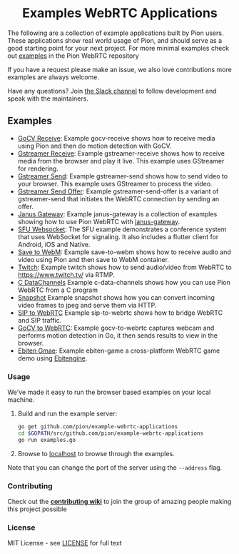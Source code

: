 <h1 align="center">
  Examples WebRTC Applications
</h1>

The following are a collection of example applications built by Pion users.  These applications show real world usage of Pion,
and should serve as a good starting point for your next project. For more minimal examples check out [examples](https://github.com/pion/webrtc/tree/master/examples) in the Pion WebRTC repository

If you have a request please make an issue, we also love contributions more examples are always welcome.

Have any questions? Join [the Slack channel](https://pion.ly/slack) to follow development and speak with the maintainers.

## Examples
* [GoCV Receive](gocv-receive): Example gocv-receive shows how to receive media using Pion and then do motion detection with GoCV.
* [Gstreamer Receive](gstreamer-receive): Example gstreamer-receive shows how to receive media from the browser and play it live. This example uses GStreamer for rendering.
* [Gstreamer Send](gstreamer-send): Example gstreamer-send shows how to send video to your browser. This example uses GStreamer to process the video.
* [Gstreamer Send Offer](gstreamer-send-offer): Example gstreamer-send-offer is a variant of gstreamer-send that initiates the WebRTC connection by sending an offer.
* [Janus Gateway](janus-gateway): Example janus-gateway is a collection of examples showing how to use Pion WebRTC with [janus-gateway](https://github.com/meetecho/janus-gateway).
* [SFU Websocket](sfu-ws): The SFU example demonstrates a conference system that uses WebSocket for signaling. It also includes a flutter client for Android, iOS and Native.
* [Save to WebM](save-to-webm): Example save-to-webm shows how to receive audio and video using Pion and then save to WebM container.
* [Twitch](twitch): Example twitch shows how to send audio/video from WebRTC to https://www.twitch.tv/ via RTMP.
* [C DataChannels](c-data-channels) Example c-data-channels shows how you can use Pion WebRTC from a C program
* [Snapshot](snapshot) Example snapshot shows how you can convert incoming video frames to jpeg and serve them via HTTP.
* [SIP to WebRTC](sip-to-webrtc) Example sip-to-webrtc shows how to bridge WebRTC and SIP traffic.
* [GoCV to WebRTC](gocv-to-webrtc): Example gocv-to-webrtc captures webcam and performs motion detection in Go, it then sends results to view in the browser.
* [Ebiten Gmae](ebiten-game): Example ebiten-game a cross-platform WebRTC game demo using [Ebitengine](https://ebitengine.org/).

### Usage
We've made it easy to run the browser based examples on your local machine.

1. Build and run the example server:
    ``` sh
    go get github.com/pion/example-webrtc-applications
    cd $GOPATH/src/github.com/pion/example-webrtc-applications
    go run examples.go
    ```

2. Browse to [localhost](http://localhost) to browse through the examples.

Note that you can change the port of the server using the ``--address`` flag.

### Contributing
Check out the **[contributing wiki](https://github.com/pion/webrtc/wiki/Contributing)** to join the group of amazing people making this project possible

### License
MIT License - see [LICENSE](LICENSE) for full text
